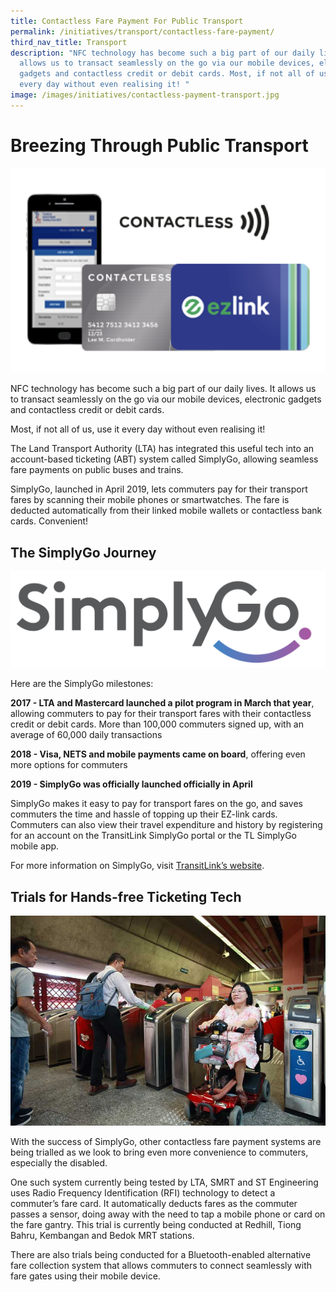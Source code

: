 ```yaml
---
title: Contactless Fare Payment For Public Transport
permalink: /initiatives/transport/contactless-fare-payment/
third_nav_title: Transport
description: "NFC technology has become such a big part of our daily lives. It
  allows us to transact seamlessly on the go via our mobile devices, electronic
  gadgets and contactless credit or debit cards. Most, if not all of us, use it
  every day without even realising it! "
image: /images/initiatives/contactless-payment-transport.jpg
---
```




# Breezing Through Public Transport
![contactless payments on public transport](/images/initiatives/overview-pages/contactless-fare-payment.jpeg)

NFC technology has become such a big part of our daily lives. It allows us to transact seamlessly on the go via our mobile devices, electronic gadgets and contactless credit or debit cards. 

Most, if not all of us, use it every day without even realising it! 

The Land Transport Authority (LTA) has integrated this useful tech into an account-based ticketing (ABT) system called SimplyGo, allowing seamless fare payments on public buses and trains. 

SimplyGo, launched in April 2019, lets commuters pay for their transport fares by scanning their mobile phones or smartwatches. The fare is deducted automatically from their linked mobile wallets or contactless bank cards. Convenient!

## The SimplyGo Journey
![SimplyGo logo](/images/initiatives/SimplyGo-Logo.png)

Here are the SimplyGo milestones:

**2017 - LTA and Mastercard launched a pilot program in March that year**, allowing commuters to pay for their transport fares with their contactless credit or debit cards. More than 100,000 commuters signed up, with an average of 60,000 daily transactions  

**2018 - Visa, NETS and mobile payments came on board**, offering even more options for commuters  

**2019 - SimplyGo was officially launched officially in April**  
  
 SimplyGo makes it easy to pay for transport fares on the go, and saves commuters the time and hassle of topping up their EZ-link cards. Commuters can also view their travel expenditure and history by registering for an account on the TransitLink SimplyGo portal or the TL SimplyGo mobile app.  
    
For more information on SimplyGo, visit <a href="https://simplygo.transitlink.com.sg/" target="_blank">TransitLink’s website</a>. 
  
## Trials for Hands-free Ticketing Tech

![hands free ticketing trial](/images/initiatives/Smrt-hands-free-trial.jpeg)

With the success of SimplyGo, other contactless fare payment systems are being trialled as we look to bring even more convenience to commuters, especially the disabled.

One such system currently being tested by LTA, SMRT and ST Engineering uses Radio Frequency Identification (RFI) technology to detect a commuter’s fare card. It automatically deducts fares as the commuter passes a sensor, doing away with the need to tap a mobile phone or card on the fare gantry. This trial is currently being conducted at Redhill, Tiong Bahru, Kembangan and Bedok MRT stations.

There are also trials being conducted for a Bluetooth-enabled alternative fare collection system that allows commuters to connect seamlessly with fare gates using their mobile device.